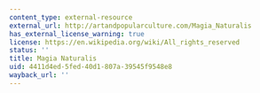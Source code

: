 ```yaml
---
content_type: external-resource
external_url: http://artandpopularculture.com/Magia_Naturalis
has_external_license_warning: true
license: https://en.wikipedia.org/wiki/All_rights_reserved
status: ''
title: Magia Naturalis
uid: 4411d4ed-5fed-40d1-807a-39545f9548e8
wayback_url: ''
---
```

